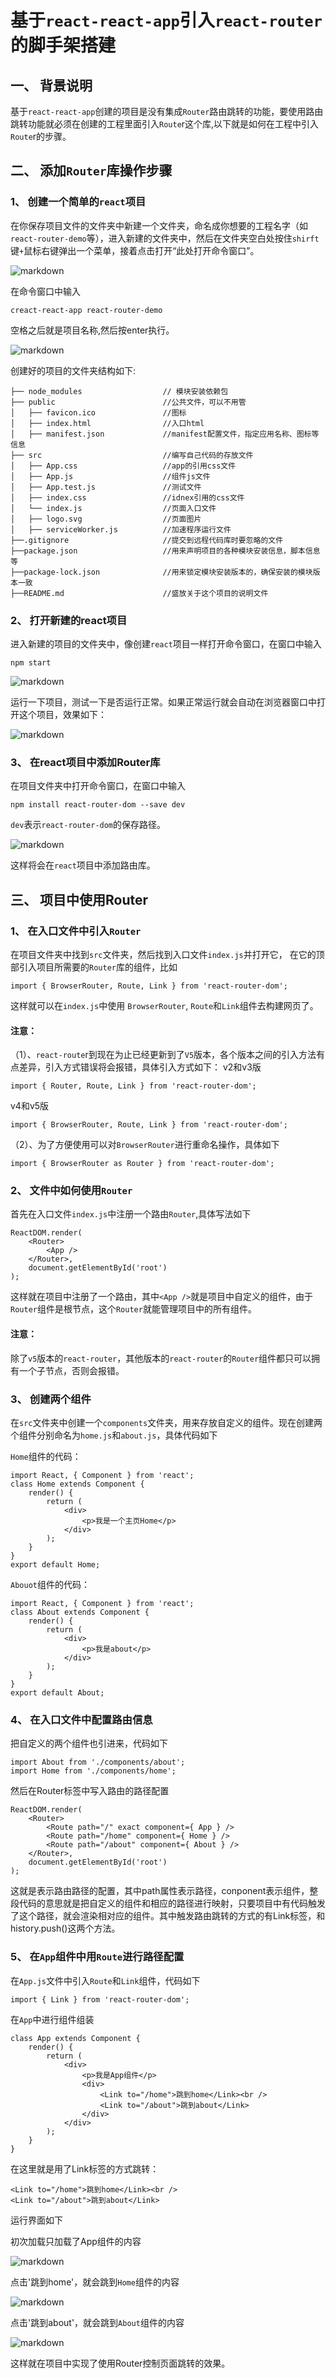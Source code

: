 # 基于`react-react-app`引入`react-router`的脚手架搭建 #
## 一、 背景说明 ##
基于`react-react-app`创建的项目是没有集成`Router`路由跳转的功能，要使用路由跳转功能就必须在创建的工程里面引入`Route`r这个库,以下就是如何在工程中引入`Route`r的步骤。

## 二、 添加`Router`库操作步骤 ##
### 1、 创建一个简单的`react`项目
在你保存项目文件的文件夹中新建一个文件夹，命名成你想要的工程名字（如`react-router-demo`等），进入新建的文件夹中，然后在文件夹空白处按住`shirft`键`+`鼠标右键弹出一个菜单，接着点击打开“此处打开命令窗口”。

![markdown](https://github.com/Lishengzuo/react-router-demo/raw/master/docimages/cmd1.png "cnd")

在命令窗口中输入

	creact-react-app react-router-demo

空格之后就是项目名称,然后按enter执行。

![markdown](https://github.com/Lishengzuo/react-router-demo/raw/master/docimages/cmd2.png "cnd")

创建好的项目的文件夹结构如下:

	├── node_modules                  // 模块安装依赖包
	├── public                        //公共文件，可以不用管
	│   ├── favicon.ico               //图标
	│   ├── index.html                //入口html
	│   ├── manifest.json             //manifest配置文件，指定应用名称、图标等信息
	├── src 						  //编写自己代码的存放文件
	│   ├── App.css                   //app的引用css文件
	│   ├── App.js					  //组件js文件
	│   ├── App.test.js               //测试文件
	│   ├── index.css                 //idnex引用的css文件
	│   └── index.js				  //页面入口文件
	│   ├── logo.svg                  //页面图片
	│   ├── serviceWorker.js          //加速程序运行文件
	├──.gitignore                     //提交到远程代码库时要忽略的文件
	├──package.json                   //用来声明项目的各种模块安装信息，脚本信息等
	├──package-lock.json              //用来锁定模块安装版本的，确保安装的模块版本一致
	├──README.md					  //盛放关于这个项目的说明文件
	

### 2、 打开新建的react项目
进入新建的项目的文件夹中，像创建`react`项目一样打开命令窗口，在窗口中输入

	npm start

![markdown](https://github.com/Lishengzuo/react-router-demo/raw/master/docimages/cmd4.png "cnd")

运行一下项目，测试一下是否运行正常。如果正常运行就会自动在浏览器窗口中打开这个项目，效果如下：

![markdown](https://github.com/Lishengzuo/react-router-demo/raw/master/docimages/runresult.png "cnd")

### 3、 在react项目中添加Router库
在项目文件夹中打开命令窗口，在窗口中输入

	npm install react-router-dom --save dev

`dev`表示`react-router-dom`的保存路径。

![markdown](https://github.com/Lishengzuo/react-router-demo/raw/master/docimages/cmd3.png "cnd")

这样将会在`react`项目中添加路由库。

## 三、 项目中使用Router ##
### 1、 在入口文件中引入`Router`
在项目文件夹中找到`src`文件夹，然后找到入口文件`index.js`并打开它， 在它的顶部引入项目所需要的`Router`库的组件，比如

	import { BrowserRouter, Route, Link } from 'react-router-dom';

这样就可以在`index.js`中使用 `BrowserRouter`, `Route`和`Link`组件去构建网页了。
#### 注意：
（1）、`react-route`r到现在为止已经更新到了`V5`版本，各个版本之间的引入方法有点差异，引入方式错误将会报错，具体引入方式如下：
v2和v3版

	import { Router, Route, Link } from 'react-router-dom';

v4和v5版

	import { BrowserRouter, Route, Link } from 'react-router-dom';

（2）、为了方便使用可以对`BrowserRouter`进行重命名操作，具体如下

	import { BrowserRouter as Router } from 'react-router-dom';

### 2、 文件中如何使用`Router`
首先在入口文件`index.js`中注册一个路由`Router`,具体写法如下

	ReactDOM.render(
		<Router>
			<App />
		</Router>, 
		document.getElementById('root')
	);

这样就在项目中注册了一个路由，其中`<App />`就是项目中自定义的组件，由于`Router`组件是根节点，这个`Router`就能管理项目中的所有组件。
#### 注意： 
除了`v5`版本的`react-router`，其他版本的`react-router`的`Router`组件都只可以拥有一个子节点，否则会报错。

### 3、 创建两个组件
在`src`文件夹中创建一个`components`文件夹，用来存放自定义的组件。现在创建两个组件分别命名为`home.js`和`about.js`，具体代码如下

`Home`组件的代码：

	import React, { Component } from 'react';
	class Home extends Component {
		render() {
			return (
				<div>
					<p>我是一个主页Home</p>
				</div>
			);
		}
	}
	export default Home;

`Abouot`组件的代码：

	import React, { Component } from 'react';
	class About extends Component {
		render() {
			return (
				<div>
					<p>我是about</p>
				</div>
			);
		}
	}
	export default About;


### 4、 在入口文件中配置路由信息
把自定义的两个组件也引进来，代码如下

	import About from './components/about';
	import Home from './components/home';

然后在Router标签中写入路由的路径配置

	ReactDOM.render(
		<Router>
			<Route path="/" exact component={ App } />
			<Route path="/home" component={ Home } />
        	<Route path="/about" component={ About } />
		</Router>, 
		document.getElementById('root')
	);
	

这就是表示路由路径的配置，其中path属性表示路径，conponent表示组件，整段代码的意思就是把自定义的组件和相应的路径进行映射，只要项目中有代码触发了这个路径，就会渲染相对应的组件。其中触发路由跳转的方式的有Link标签，和history.push()这两个方法。

### 5、 在`App`组件中用`Route`进行路径配置
在`App.js`文件中引入`Route`和`Link`组件，代码如下

	import { Link } from 'react-router-dom';

在`App`中进行组件组装

	class App extends Component {
    	render() {
        	return (
            	<div>
                	<p>我是App组件</p>
                	<div>
                    	<Link to="/home">跳到home</Link><br />
                    	<Link to="/about">跳到about</Link>
                	</div>
            	</div>
        	);
    	}
	}


在这里就是用了Link标签的方式跳转：

	<Link to="/home">跳到home</Link><br />
	<Link to="/about">跳到about</Link>


运行界面如下

初次加载只加载了App组件的内容


![markdown](https://github.com/Lishengzuo/react-router-demo/raw/master/docimages/app.png "result")


点击'跳到home'，就会跳到`Home`组件的内容


![markdown](https://github.com/Lishengzuo/react-router-demo/raw/master/docimages/home.png "result")


点击'跳到about'，就会跳到`About`组件的内容

![markdown](https://github.com/Lishengzuo/react-router-demo/raw/master/docimages/about.png "result")

这样就在项目中实现了使用Router控制页面跳转的效果。






 